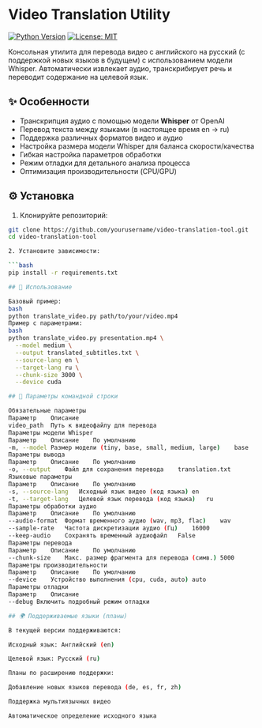 # Video Translation Utility

[![Python Version](https://img.shields.io/badge/python-3.8%2B-blue.svg)](https://www.python.org/)
[![License: MIT](https://img.shields.io/badge/License-MIT-yellow.svg)](https://opensource.org/licenses/MIT)

Консольная утилита для перевода видео с английского на русский (с поддержкой новых языков в будущем) с использованием модели Whisper. Автоматически извлекает аудио, транскрибирует речь и переводит содержание на целевой язык.

## ✨ Особенности

- Транскрипция аудио с помощью модели **Whisper** от OpenAI
- Перевод текста между языками (в настоящее время en → ru)
- Поддержка различных форматов видео и аудио
- Настройка размера модели Whisper для баланса скорости/качества
- Гибкая настройка параметров обработки
- Режим отладки для детального анализа процесса
- Оптимизация производительности (CPU/GPU)

## ⚙️ Установка

1. Клонируйте репозиторий:

```bash
git clone https://github.com/yourusername/video-translation-tool.git
cd video-translation-tool

2. Установите зависимости:

```bash
pip install -r requirements.txt

## 🚀 Использование

Базовый пример:
bash
python translate_video.py path/to/your/video.mp4
Пример с параметрами:
bash
python translate_video.py presentation.mp4 \
  --model medium \
  --output translated_subtitles.txt \
  --source-lang en \
  --target-lang ru \
  --chunk-size 3000 \
  --device cuda

## 🔧 Параметры командной строки

Обязательные параметры
Параметр	Описание
video_path	Путь к видеофайлу для перевода
Параметры модели Whisper
Параметр	Описание	По умолчанию
-m, --model	Размер модели (tiny, base, small, medium, large)	base
Параметры вывода
Параметр	Описание	По умолчанию
-o, --output	Файл для сохранения перевода	translation.txt
Языковые параметры
Параметр	Описание	По умолчанию
-s, --source-lang	Исходный язык видео (код языка)	en
-t, --target-lang	Целевой язык перевода (код языка)	ru
Параметры обработки аудио
Параметр	Описание	По умолчанию
--audio-format	Формат временного аудио (wav, mp3, flac)	wav
--sample-rate	Частота дискретизации аудио (Гц)	16000
--keep-audio	Сохранять временный аудиофайл	False
Параметры перевода
Параметр	Описание	По умолчанию
--chunk-size	Макс. размер фрагмента для перевода (симв.)	5000
Параметры производительности
Параметр	Описание	По умолчанию
--device	Устройство выполнения (cpu, cuda, auto)	auto
Параметры отладки
Параметр	Описание
--debug	Включить подробный режим отладки

## 🌍 Поддерживаемые языки (планы)

В текущей версии поддерживаются:

Исходный язык: Английский (en)

Целевой язык: Русский (ru)

Планы по расширению поддержки:

Добавление новых языков перевода (de, es, fr, zh)

Поддержка мультиязычных видео

Автоматическое определение исходного языка
```
